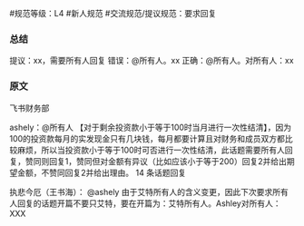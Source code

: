 #规范等级：L4 
#新人规范
#交流规范/提议规范：要求回复
### 总结
提议：xx，需要所有人回复
错误：@所有人。xx
正确：@所有人。对所有人：xx
### 原文
飞书财务部

ashely：@所有人 【对于剩余投资款小于等于100时当月进行一次性结清】，因为100的投资款每月的实发现金只有几块钱，每月都要计算且对财务和成员双方都比较麻烦，所以当投资款小于等于100时可否进行一次性结清，此话题需要所有人回复，赞同则回复1，赞同但对金额有异议（比如应该小于等于200）回复2并给出期望金额，不赞同回复2并给出理由。
14 条话题回复


执悲今厄（王书海）：
@ashely 由于艾特所有人的含义变更，因此下次要求所有人回复的话题开篇不要只艾特，要在开篇为：艾特所有人。Ashley对所有人：XXX